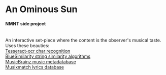 # An Ominous Sun
#### NMNT side project
<br/>
An interactive set-piece where the content is the observer's musical taste.

<br/>
Uses these beauties: <br/>
<a href="https://code.google.com/p/tesseract-ocr/">Tesseract-ocr char recognition</a> <br/>
<a href="https://www.nuget.org/packages/BlueSimilarity/"> BlueSimilarity string similarity algorithms </a> <br/>
<a href="https://musicbrainz.org/doc/Development/XML_Web_Service/Version_2"> MusicBrainz music metadatabase </a> <br/>
<a href="https://developer.musixmatch.com/">Musixmatch lyrics database</a>


